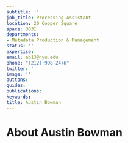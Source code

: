 ```yaml
---
subtitle: ''
job_title: Processing Assistant
location: 20 Cooper Square
space: 303I
departments:
- Metadata Production & Management
status: ''
expertise: 
email: ab13@nyu.edu
phone: "(212) 998-2476"
twitter: ''
image: ''
buttons: 
guides: 
publications: 
keywords: 
title: Austin Bowman
---
```


# About Austin Bowman